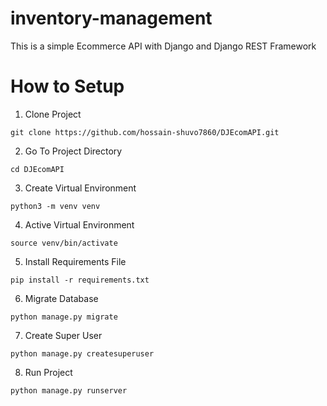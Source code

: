 # inventory-management
This is a simple Ecommerce API with Django and Django REST Framework

# How to Setup
1. Clone Project
```
git clone https://github.com/hossain-shuvo7860/DJEcomAPI.git
```

2. Go To Project Directory
```
cd DJEcomAPI
```
3. Create Virtual Environment
```
python3 -m venv venv
```
4. Active Virtual Environment
```
source venv/bin/activate
```
5. Install Requirements File
```
pip install -r requirements.txt
```
6. Migrate Database
```
python manage.py migrate
```
7. Create Super User
```
python manage.py createsuperuser
```
8. Run Project
```
python manage.py runserver
```
